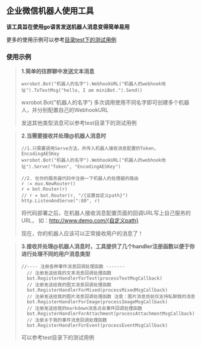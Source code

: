 ## 企业微信机器人使用工具

**该工具旨在使用go语言发送机器人消息变得简单易用**

更多的使用示例可以参考[目录test下的测试用例](https://git.woa.com/mingkunhu/wxrobot/blob/master/test/wxrobot_test.go)
### 使用示例

> **1.简单的往群聊中发送文本消息**
> ```
> wxrobot.Bot("机器人的名字").WebhookURL("机器人的webhook地址").ToTextMsg("hello, I am miniBot.").Send()
> ```
> wxrobot.Bot("机器人的名字") 多次调用使用不同名字即可创建多个机器人，并分别配置自己的WebhookURL
> 
> 发送其他类型消息可以参考test目录下的测试用例
 

> **2.当需要接收并处理@机器人消息时**
> ```
> //1.只需要调用Serve方法，并传入机器人接收消息配置的Token， EncodingAESKey
> wxrobot.Bot("机器人的名字").WebhookURL("机器人的webhook地址").Serve("Token", "EncodingAESKey")
> 
> //2. 在你的服务器代码中注册一下机器人的处理器的路由
> r := mux.NewRouter()
> r = bot.Router(r)
> // r = bot.Router(r, "/{设置自定义path}")
> http.ListenAndServe(":80", r)
> ```
> 
> 将代码部署之后，在机器人接收消息配置页面的回调URL写上自己服务的URL， 如：http://www.demo.com/{自定义path} 
> 
> 现在，你的机器人应该可以正常接收用户的消息了！
 

> **3.接收并处理@机器人消息时，工具提供了几个handler注册函数以便于你进行处理不同的用户消息类型**
> ```
> //---- 注册各种事件消息回调处理函数 -------
>	// 注册发送给我的文本消息回调处理函数
>	bot.RegisterHandlerForText(processTextMsgCallback)
>	// 注册发送给我的图文消息回调处理函数
>	bot.RegisterHandlerForMixed(processMixedMsgCallback)
>	// 注册发送给我的图片消息回调处理函数 注意：图片消息目前仅支持私聊我的消息
>	bot.RegisterHandlerForImage(processImageMsgCallback)
>	// 注册发送给我的markdown消息点击事件回调处理函数
>	bot.RegisterHandlerForAttachment(processAttachmentMsgCallback)
>	// 注册关于我的事件消息回调处理函数
>	bot.RegisterHandlerForEvent(processEventMsgCallback)
> ```
> 
> 可以参考test目录下的测试用例